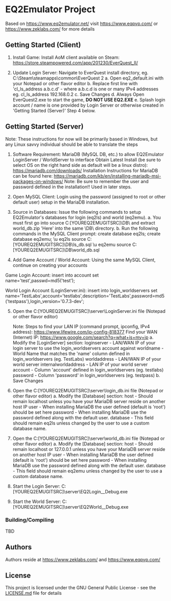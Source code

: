 # EQ2Emulator Project

Based on https://www.eq2emulator.net/ visit https://www.eqpvp.com/ or https://www.zeklabs.com/ for more details

## Getting Started (Client)

1. Install Game: Install AoM client available on Steam: https://store.steampowered.com/app/201230/EverQuest_II/

2. Update Login Server: Navigate to EverQuest install directory, eg. C:\Steam\steamapps\common\EverQuest 2
   a. Open eq2_default.ini with your Notepad or other flavor editor
   b. Replace first line with 'cl_ls_address a.b.c.d' - where a.b.c.d is one or many IPv4 addresses
      eg. cl_ls_address 192.168.0.2
   c. Save Changes
   d. Always Open EverQuest2.exe to start the game, **DO NOT USE EQ2.EXE**
   e. Splash login account / name is one provided by Login Server or otherwise created in 'Getting Started (Server)' Step 4 below.

## Getting Started (Server)

Note: These instructions for now will be primarily based in Windows, but any Linux savvy individual should be able to translate the steps

1. Software Requirement: MariaDB (MySQL DB, etc.) to allow EQ2Emulator LoginServer / WorldServer to interface
Obtain Latest Install (be sure to select OS on the right hand side as default will be a linux distro): https://mariadb.com/downloads/
Installation Instructions for MariaDB can be found here: https://mariadb.com/kb/en/installing-mariadb-msi-packages-on-windows/
Note: Be sure to remember the user and password defined in the installation!!  Used in later steps.

2. Open MySQL Client: Login using the password (assigned to root or other default user) setup in the MariaDB installation.


3. Source in Databases: Issue the following commands to setup EQ2Emulator's databases for login (eq2ls) and world (eq2emu).
   a. You must first go into source C:\[YOUREQ2EMUGITSRC]\DB\ and extract world_db.zip 'Here' into the same \DB\ directory.
   b. Run the following commands in the MySQL Client prompt:
create database eq2ls;
create database eq2emu;
\u eq2ls
source C:\[YOUREQ2EMUGITSRC]\DB\ls_db.sql
\u eq2emu
source C:\[YOUREQ2EMUGITSRC]\DB\world_db.sql


4. Add Game Account / World Account: Using the same MySQL Client, continue on creating your accounts

Game Login Account:
insert into account set name='test',passwd=md5('test');

World Login Account (LoginServer.ini):
insert into login_worldservers set name='TestLabs',account='testlabs',description='TestLabs',password=md5('testpass'),login_version='0.7.3-dev';


5. Open the C:\[YOUREQ2EMUGITSRC]\server\LoginServer.ini file (Notepad or other flavor editor)

   Note: Steps to find your LAN IP (command prompt, ipconfig, IPv4 address): https://www.lifewire.com/ip-config-818377
         Find your WAN (Internet) IP: https://www.google.com/search?q=what+is+my+ip
   a. Modify the [LoginServer] section:
      loginserver - LAN/WAN IP of your login server to use the login_worldservers account against
	  worldname - World Name that matches the 'name' column defined in login_worldservers (eg. TestLabs)
	  worldaddress - LAN/WAN IP of your world server
	  internalworldaddress - LAN IP of your world server
	  account - Column 'account' defined in login_worldservers (eg. testlabs)
	  password - Column 'password' in login_worldservers (eg. testpass)
   b. Save Changes
   
6. Open the C:\[YOUREQ2EMUGITSRC]\server\login_db.ini file (Notepad or other flavor editor)
   a. Modify the [Database] section:
      host - Should remain localhost unless you have your MariaDB server reside on another host IP
	  user - When installing MariaDB the user defined (default is 'root') should be set here
	  password - When installing MariaDB use the password defined along with the default user.
	  database - This field should remain eq2ls unless changed by the user to use a custom database name.

7. Open the C:\[YOUREQ2EMUGITSRC]\server\world_db.ini file (Notepad or other flavor editor)
   a. Modify the [Database] section:
      host - Should remain localhost or 127.0.0.1 unless you have your MariaDB server reside on another host IP
	  user - When installing MariaDB the user defined (default is 'root') should be set here
	  password - When installing MariaDB use the password defined along with the default user.
	  database - This field should remain eq2emu unless changed by the user to use a custom database name.

8. Start the Login Server: C:\[YOUREQ2EMUGITSRC]\server\EQ2Login__Debug.exe

9. Start the World Server: C:\[YOUREQ2EMUGITSRC]\server\EQ2World__Debug.exe

### Building/Compiling

TBD

## Authors

Authors reside at https://www.zeklabs.com/ and https://www.eqpvp.com/

## License

This project is licensed under the GNU General Public License - see the [LICENSE.md](LICENSE.md) file for details